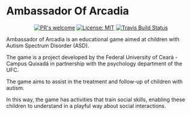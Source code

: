 # Ambassador Of Arcadia

<p align="center">
  <a href="https://github.com/gleydson/AmbassadorOfArcadia/pulls"><img src="https://img.shields.io/badge/PRs%20-welcome-brightgreen.svg" alt="PR's welcome"></a>
  <a href="https://opensource.org/licenses/MIT"><img src="https://img.shields.io/badge/License-MIT-yellow.svg" alt="License: MIT"></a>
  <a href="https://travis-ci.org/gleydson/AmbassadorOfArcadia"><img src="https://travis-ci.org/gleydson/AmbassadorOfArcadia.svg?branch=master" alt="Travis Build Status"></a>
</p>

Ambassador of Arcadia is an educational game aimed at children with Autism Spectrum Disorder (ASD).

The game is a project developed by the Federal University of Ceará - Campus Quixadá in partnership with the psychology department of the UFC.

The game aims to assist in the treatment and follow-up of children with autism.

In this way, the game has activities that train social skills, enabling these children to understand in a playful way about social interactions.

